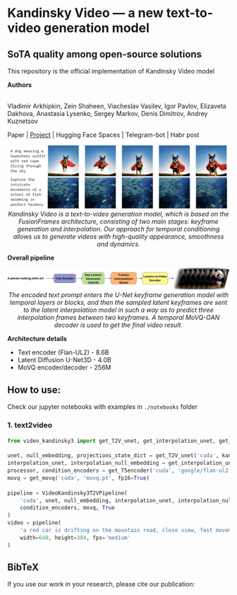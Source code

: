 # Kandinsky Video — a new text-to-video generation model 
## SoTA quality among open-source solutions

This repository is the official implementation of Kandinsky Video model

**Authors**

</br>
Vladimir Arkhipkin,
Zein Shaheen,
Viacheslav Vasilev,
Igor Pavlov,
Elizaveta Dakhova,
Anastasia Lysenko,
Sergey Markov,
Denis Dimitrov,
Andrey Kuznetsov
</br>

Paper | [Project](https://ai-forever.github.io/kandinsky-video/) | Hugging Face Spaces | Telegram-bot | Habr post


<p align="center">
<img src="__assets__/title.JPG" width="800px"/>  
<br>
<em>Kandinsky Video is a text-to-video generation model, which is based on the FusionFrames architecture, consisting of two main stages: keyframe generation and interpolation. Our approach for temporal conditioning allows us to generate videos with high-quality appearance, smoothness and dynamics.</em>
</p>


**Overall pipeline**

<p align="center">
<img src="__assets__/pipeline.jpg" width="800px"/>  
<br>
<em>The encoded text prompt enters the U-Net keyframe generation model with temporal layers or blocks, and then the sampled latent keyframes are  sent to the latent interpolation model in such a way as to predict three interpolation frames between two keyframes. A temporal MoVQ-GAN decoder is used to get the final video result.</em>
</p>


**Architecture details**

+ Text encoder (Flan-UL2) - 8.6B
+ Latent Diffusion U-Net3D - 4.0B
+ MoVQ encoder/decoder - 256M


## How to use:

Check our jupyter notebooks with examples in `./notebooks` folder
### 1. text2video

```python
from video_kandinsky3 import get_T2V_unet, get_interpolation_unet, get_T5encoder, get_movq, VideoKandinsky3T2VPipeline

unet, null_embedding, projections_state_dict = get_T2V_unet('cuda', kandinsky_video.pt, fp16=True)
interpolation_unet, interpolation_null_embedding = get_interpolation_unet('cuda', kandinsky_video_interpolation.pt, fp16=True)
processor, condition_encoders = get_T5encoder('cuda', 'google/flan-ul2', projections_state_dict)
movq = get_movq('cuda', 'movq.pt', fp16=True)

pipeline = VideoKandinsky3T2VPipeline(
    'cuda', unet, null_embedding, interpolation_unet, interpolation_null_embedding, processor,
    condition_encoders, movq, True
)
video = pipeline(
    'a red car is drifting on the mountain road, close view, fast movement',
    width=640, height=384, fps='medium'
)
```


## BibTeX
If you use our work in your research, please cite our publication:
```

```
